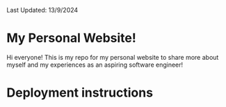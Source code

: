 Last Updated: 13/9/2024

# My Personal Website!

Hi everyone! This is my repo for my personal website to share more about myself and my experiences as an aspiring software engineer!

# Deployment instructions
